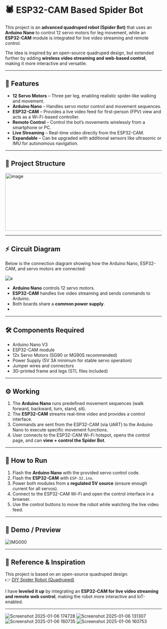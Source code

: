 # 🕷️ ESP32-CAM Based Spider Bot  

This project is an **advanced quadruped robot (Spider Bot)** that uses an **Arduino Nano** to control 12 servo motors for leg movement, while an **ESP32-CAM** module is integrated for live video streaming and remote control.  

The idea is inspired by an open-source quadruped design, but extended further by adding **wireless video streaming and web-based control**, making it more interactive and versatile.

---

## 📌 Features  
- **12 Servo Motors** – Three per leg, enabling realistic spider-like walking and movement.  
- **Arduino Nano** – Handles servo motor control and movement sequences.  
- **ESP32-CAM** – Provides a live video feed for first-person (FPV) view and acts as a Wi-Fi-based controller.  
- **Remote Control** – Control the bot’s movements wirelessly from a smartphone or PC.  
- **Live Streaming** – Real-time video directly from the ESP32-CAM.  
- **Expandable** – Can be upgraded with additional sensors like ultrasonic or IMU for autonomous navigation.  

---

## 📂 Project Structure  
<img width="661" height="186" alt="image" src="https://github.com/user-attachments/assets/58627bb8-ab27-421a-9ec7-d1f8c8d4d81e" />

---

## ⚡ Circuit Diagram  
Below is the connection diagram showing how the Arduino Nano, ESP32-CAM, and servo motors are connected:  

![a](https://github.com/user-attachments/assets/1cd4a6c5-4839-4ef3-b440-75298313a785)

- **Arduino Nano** controls 12 servo motors.  
- **ESP32-CAM** handles live video streaming and sends commands to Arduino.  
- Both boards share a **common power supply**.
- 


---

## 🛠️ Components Required  
- Arduino Nano V3  
- ESP32-CAM module  
- 12x Servo Motors (SG90 or MG90S recommended)  
- Power Supply (5V 3A minimum for stable servo operation)  
- Jumper wires and connectors  
- 3D-printed frame and legs (STL files included)  

---

## ⚙️ Working  
1. The **Arduino Nano** runs predefined movement sequences (walk forward, backward, turn, stand, sit).  
2. The **ESP32-CAM** streams real-time video and provides a control interface.  
3. Commands are sent from the ESP32-CAM (via UART) to the Arduino Nano to execute specific movement functions.  
4. User connects to the ESP32-CAM Wi-Fi hotspot, opens the control page, and can **view + control the Spider Bot**.  

---

## 🚀 How to Run  
1. Flash the **Arduino Nano** with the provided servo control code.  
2. Flash the **ESP32-CAM** with `ESP-32.ino`.  
3. Power both modules from a **regulated 5V source** (ensure enough current for all servos).  
4. Connect to the ESP32-CAM Wi-Fi and open the control interface in a browser.  
5. Use the control buttons to move the robot while watching the live video feed.  

---

## 📸 Demo / Preview  
![IMG000](https://github.com/user-attachments/assets/c6a7d8a1-bb3c-424e-b021-fa1d5abe038f)


---

## 🔗 Reference & Inspiration  
This project is based on an open-source quadruped design:  
👉 [DIY Spider Robot (Quadruped)](https://www.instructables.com/DIY-Spider-RobotQuad-robot-Quadruped/)  

I have **leveled it up** by integrating an **ESP32-CAM for live video streaming and remote web control**, making the robot more interactive and IoT-enabled.  

---
![Screenshot 2025-01-06 174728](https://github.com/user-attachments/assets/f58d69cf-daf6-47a0-9d2c-cdde48475625)
![Screenshot 2025-01-06 131307](https://github.com/user-attachments/assets/db954234-540c-45f9-aa33-be22acfb9510)
![Screenshot 2025-01-06 160735](https://github.com/user-attachments/assets/619a896b-4e78-4afb-bea5-d79f8ffa2c68)
![Screenshot 2025-01-06 160753](https://github.com/user-attachments/assets/eba56e55-8d2c-40dc-9cbd-0abf6f76d71a)


